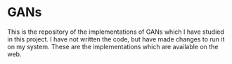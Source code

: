 # GANs
This is the repository of the implementations of GANs which I have studied in this project.
I have not written the code, but have made changes to run it on my system. These are the implementations which are available on the web.
